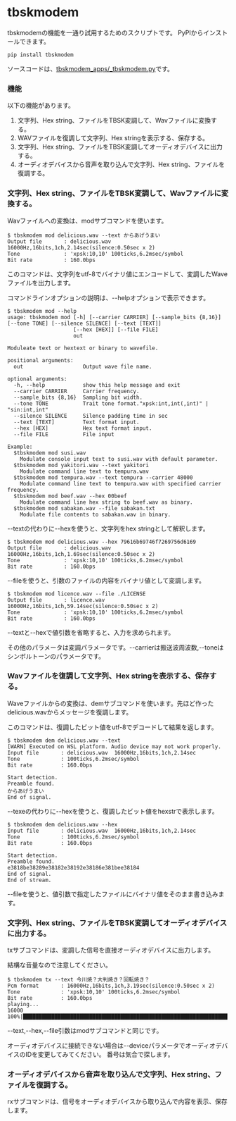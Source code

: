 # tbskmodem

tbskmodemの機能を一通り試用するためのスクリプトです。
PyPIからインストールできます。

```
pip install tbskmodem
```

ソースコードは、[tbskmodem_apps/_tbskmodem.py](https://github.com/nyatla/TBSKmodem/tbskmodem_apps/_tbskmodem.py)です。


### 機能

以下の機能があります。

1. 文字列、Hex string、ファイルをTBSK変調して、Wavファイルに変換する。
2. WAVファイルを復調して文字列、Hex stringを表示する、保存する。
3. 文字列、Hex string、ファイルをTBSK変調してオーディオデバイスに出力する。
4. オーディオデバイスから音声を取り込んで文字列、Hex string、ファイルを復調する。

### 文字列、Hex string、ファイルをTBSK変調して、Wavファイルに変換する。

Wavファイルへの変換は、modサブコマンドを使います。
```
$ tbskmodem mod delicious.wav --text からあげうまい
Output file       : delicious.wav  16000Hz,16bits,1ch,2.14sec(silence:0.50sec x 2)
Tone              : 'xpsk:10,10' 100ticks,6.2msec/symbol
Bit rate          : 160.0bps
```

このコマンドは、文字列をutf-8でバイナリ値にエンコードして、変調したWaveファイルを出力します。

コマンドラインオプションの説明は、--helpオプションで表示できます。

```
$ tbskmodem mod --help
usage: tbskmodem mod [-h] [--carrier CARRIER] [--sample_bits {8,16}] [--tone TONE] [--silence SILENCE] [--text [TEXT]]
                     [--hex [HEX]] [--file FILE]
                     out

Moduleate text or hextext or binary to wavefile.

positional arguments:
  out                   Output wave file name.

optional arguments:
  -h, --help            show this help message and exit
  --carrier CARRIER     Carrier frequency.
  --sample_bits {8,16}  Sampling bit width.
  --tone TONE           Trait tone format."xpsk:int,int(,int)" | "sin:int,int"
  --silence SILENCE     Silence padding time in sec
  --text [TEXT]         Text format input.
  --hex [HEX]           Hex text format input.
  --file FILE           File input

Example:
  $tbskmodem mod susi.wav
    Modulate console input text to susi.wav with default parameter.
  $tbskmodem mod yakitori.wav --text yakitori
    Modulate command line text to tempura.wav
  $tbskmodem mod tempura.wav --text tempura --carrier 48000
    Modulate command line text to tempura.wav with specified carrier frequency.
  $tbskmodem mod beef.wav --hex 00beef
    Modulate command line hex string to beef.wav as binary.
  $tbskmodem mod sabakan.wav --file sabakan.txt
    Modulate file contents to sabakan.wav in binary.
```

--textの代わりに--hexを使うと、文字列をhex stringとして解釈します。

```
$ tbskmodem mod delicious.wav --hex 79616b69746f7269756d6169
Output file       : delicious.wav  16000Hz,16bits,1ch,1.69sec(silence:0.50sec x 2)
Tone              : 'xpsk:10,10' 100ticks,6.2msec/symbol
Bit rate          : 160.0bps
```

--fileを使うと、引数のファイルの内容をバイナリ値として変調します。

```
$ tbskmodem mod licence.wav --file ./LICENSE
Output file       : licence.wav  16000Hz,16bits,1ch,59.14sec(silence:0.50sec x 2)
Tone              : 'xpsk:10,10' 100ticks,6.2msec/symbol
Bit rate          : 160.0bps
```

--textと--hexで値引数を省略すると、入力を求められます。

その他のパラメータは変調パラメータです。--carrierは搬送波周波数,--toneはシンボルトーンのパラメータです。


### Wavファイルを復調して文字列、Hex stringを表示する、保存する。

Waveファイルからの変換は、demサブコマンドを使います。先ほど作ったdelicious.wavからメッセージを復調します。

このコマンドは、復調したビット値をutf-8でデコードして結果を返します。
```
$ tbskmodem dem delicious.wav --text
[WARN] Executed on WSL platform. Audio device may not work properly.
Input file       : delicious.wav  16000Hz,16bits,1ch,2.14sec
Tone             : 100ticks,6.2msec/symbol
Bit rate         : 160.0bps

Start detection.
Preamble found.
からあげうまい
End of signal.
```


--texeの代わりに--hexを使うと、復調したビット値をhexstrで表示します。

```
$ tbskmodem dem delicious.wav --hex
Input file       : delicious.wav  16000Hz,16bits,1ch,2.14sec
Tone             : 100ticks,6.2msec/symbol
Bit rate         : 160.0bps

Start detection.
Preamble found.
e3818be38289e38182e38192e38186e381bee38184
End of signal.
End of stream.
```

--fileを使うと、値引数で指定したファイルにバイナリ値をそのまま書き込みます。



### 文字列、Hex string、ファイルをTBSK変調してオーディオデバイスに出力する。

txサブコマンドは、変調した信号を直接オーディオデバイスに出力します。

結構な音量なので注意してください。

```
$ tbskmodem tx --text 今川焼？大判焼き？回転焼き？
Pcm format       : 16000Hz,16bits,1ch,3.19sec(silence:0.50sec x 2)
Tone             : 'xpsk:10,10' 100ticks,6.2msec/symbol
Bit rate         : 160.0bps
playing...
16000
100%|█████████████████████████████████████████████████████████████████
```
--text,--hex,--file引数はmodサブコマンドと同じです。

オーディオデバイスに接続できない場合は--deviceパラメータでオーディオデバイスのIDを変更してみてください。
番号は気合で探します。

### オーディオデバイスから音声を取り込んで文字列、Hex string、ファイルを復調する。


rxサブコマンドは、信号をオーディオデバイスから取り込んで内容を表示、保存します。

